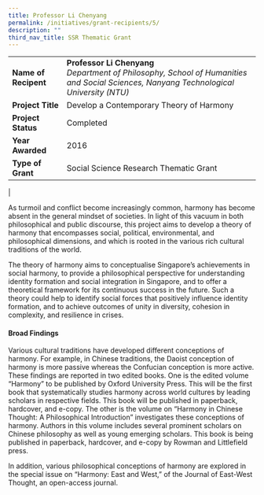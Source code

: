 ```yaml
---
title: Professor Li Chenyang
permalink: /initiatives/grant-recipients/5/
description: ""
third_nav_title: SSR Thematic Grant
---
```


|  |  |
|---|---|
| **Name of Recipent** | **Professor Li Chenyang**<br>_Department of Philosophy, School of Humanities and Social Sciences, Nanyang Technological University (NTU)_ |
| **Project Title** | Develop a Contemporary Theory of Harmony |
| **Project Status** | Completed |
| **Year Awarded** | 2016 |
| **Type of Grant** | Social Science Research Thematic Grant |
|

As turmoil and conflict become increasingly common, harmony has become absent in the general mindset of societies. In light of this vacuum in both philosophical and public discourse, this project aims to develop a theory of harmony that encompasses social, political, environmental, and philosophical dimensions, and which is rooted in the various rich cultural traditions of the world. 

The theory of harmony aims to conceptualise Singapore’s achievements in social harmony, to provide a philosophical perspective for understanding identity formation and social integration in Singapore, and to offer a theoretical framework for its continuous success in the future. Such a theory could help to identify social forces that positively influence identity formation, and to achieve outcomes of unity in diversity, cohesion in complexity, and resilience in crises.

#### **Broad Findings**
Various cultural traditions have developed different conceptions of harmony. For example, in Chinese traditions, the Daoist conception of harmony is more passive whereas the Confucian conception is more active. These findings are reported in two edited books. One is the edited volume “Harmony” to be published by Oxford University Press. This will be the first book that systematically studies harmony across world cultures by leading scholars in respective fields. This book will be published in paperback, hardcover, and e-copy. The other is the volume on “Harmony in Chinese Thought: A Philosophical Introduction” investigates these conceptions of harmony. Authors in this volume includes several prominent scholars on Chinese philosophy as well as young emerging scholars. This book is being published in paperback, hardcover, and e-copy by Rowman and Littlefield press.

In addition, various philosophical conceptions of harmony are explored in the special issue on “Harmony: East and West,” of the Journal of East-West Thought, an open-access journal.